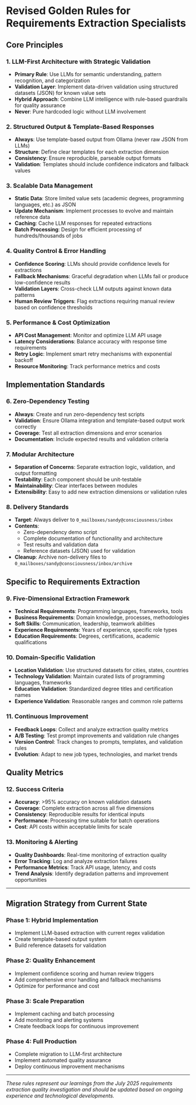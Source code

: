 # Revised Golden Rules for Requirements Extraction Specialists

## Core Principles

### 1. LLM-First Architecture with Strategic Validation
- **Primary Rule**: Use LLMs for semantic understanding, pattern recognition, and categorization
- **Validation Layer**: Implement data-driven validation using structured datasets (JSON) for known value sets
- **Hybrid Approach**: Combine LLM intelligence with rule-based guardrails for quality assurance
- **Never**: Pure hardcoded logic without LLM involvement

### 2. Structured Output & Template-Based Responses
- **Always**: Use template-based output from Ollama (never raw JSON from LLMs)
- **Structure**: Define clear templates for each extraction dimension
- **Consistency**: Ensure reproducible, parseable output formats
- **Validation**: Templates should include confidence indicators and fallback values

### 3. Scalable Data Management
- **Static Data**: Store limited value sets (academic degrees, programming languages, etc.) as JSON
- **Update Mechanism**: Implement processes to evolve and maintain reference data
- **Caching**: Cache LLM responses for repeated extractions
- **Batch Processing**: Design for efficient processing of hundreds/thousands of jobs

### 4. Quality Control & Error Handling
- **Confidence Scoring**: LLMs should provide confidence levels for extractions
- **Fallback Mechanisms**: Graceful degradation when LLMs fail or produce low-confidence results
- **Validation Layers**: Cross-check LLM outputs against known data patterns
- **Human Review Triggers**: Flag extractions requiring manual review based on confidence thresholds

### 5. Performance & Cost Optimization
- **API Cost Management**: Monitor and optimize LLM API usage
- **Latency Considerations**: Balance accuracy with response time requirements
- **Retry Logic**: Implement smart retry mechanisms with exponential backoff
- **Resource Monitoring**: Track performance metrics and costs

## Implementation Standards

### 6. Zero-Dependency Testing
- **Always**: Create and run zero-dependency test scripts
- **Validation**: Ensure Ollama integration and template-based output work correctly
- **Coverage**: Test all extraction dimensions and error scenarios
- **Documentation**: Include expected results and validation criteria

### 7. Modular Architecture
- **Separation of Concerns**: Separate extraction logic, validation, and output formatting
- **Testability**: Each component should be unit-testable
- **Maintainability**: Clear interfaces between modules
- **Extensibility**: Easy to add new extraction dimensions or validation rules

### 8. Delivery Standards
- **Target**: Always deliver to `0_mailboxes/sandy@consciousness/inbox`
- **Contents**: 
  - Zero-dependency demo script
  - Complete documentation of functionality and architecture
  - Test results and validation data
  - Reference datasets (JSON) used for validation
- **Cleanup**: Archive non-delivery files to `0_mailboxes/sandy@consciousness/inbox/archive`

## Specific to Requirements Extraction

### 9. Five-Dimensional Extraction Framework
- **Technical Requirements**: Programming languages, frameworks, tools
- **Business Requirements**: Domain knowledge, processes, methodologies
- **Soft Skills**: Communication, leadership, teamwork abilities
- **Experience Requirements**: Years of experience, specific role types
- **Education Requirements**: Degrees, certifications, academic qualifications

### 10. Domain-Specific Validation
- **Location Validation**: Use structured datasets for cities, states, countries
- **Technology Validation**: Maintain curated lists of programming languages, frameworks
- **Education Validation**: Standardized degree titles and certification names
- **Experience Validation**: Reasonable ranges and common role patterns

### 11. Continuous Improvement
- **Feedback Loops**: Collect and analyze extraction quality metrics
- **A/B Testing**: Test prompt improvements and validation rule changes
- **Version Control**: Track changes to prompts, templates, and validation rules
- **Evolution**: Adapt to new job types, technologies, and market trends

## Quality Metrics

### 12. Success Criteria
- **Accuracy**: >95% accuracy on known validation datasets
- **Coverage**: Complete extraction across all five dimensions
- **Consistency**: Reproducible results for identical inputs
- **Performance**: Processing time suitable for batch operations
- **Cost**: API costs within acceptable limits for scale

### 13. Monitoring & Alerting
- **Quality Dashboards**: Real-time monitoring of extraction quality
- **Error Tracking**: Log and analyze extraction failures
- **Performance Metrics**: Track API usage, latency, and costs
- **Trend Analysis**: Identify degradation patterns and improvement opportunities

---

## Migration Strategy from Current State

### Phase 1: Hybrid Implementation
- Implement LLM-based extraction with current regex validation
- Create template-based output system
- Build reference datasets for validation

### Phase 2: Quality Enhancement
- Implement confidence scoring and human review triggers
- Add comprehensive error handling and fallback mechanisms
- Optimize for performance and cost

### Phase 3: Scale Preparation
- Implement caching and batch processing
- Add monitoring and alerting systems
- Create feedback loops for continuous improvement

### Phase 4: Full Production
- Complete migration to LLM-first architecture
- Implement automated quality assurance
- Deploy continuous improvement mechanisms

---

*These rules represent our learnings from the July 2025 requirements extraction quality investigation and should be updated based on ongoing experience and technological developments.*

